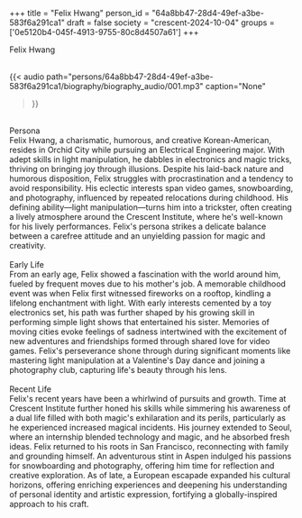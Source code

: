 +++
title = "Felix Hwang"
person_id = "64a8bb47-28d4-49ef-a3be-583f6a291ca1"
draft = false
society = "crescent-2024-10-04"
groups = ['0e5120b4-045f-4913-9755-80c8d4507a61']
+++
<script>
(function() {
    const personId = "64a8bb47-28d4-49ef-a3be-583f6a291ca1";
    const societyId = "crescent-2024-10-04";

    // Set the selected person and society in localStorage
    localStorage.setItem('selectedPerson', personId);
    localStorage.setItem('selectedSociety', societyId);

    // Automatically set the dropdowns based on this person's data
    const societySelect = document.getElementById('society-select');
    const personSelect = document.getElementById('person-select');

    if (societySelect) {
    societySelect.value = societyId;
    }
    if (personSelect) {
    personSelect.value = personId;
    }
})();
</script><div class="h1_1_right">Felix Hwang</div><br>
{{< audio
    path="persons/64a8bb47-28d4-49ef-a3be-583f6a291ca1/biography/biography_audio/001.mp3" 
    caption="None"
>}}
<br>
<div class="h2">Persona</div><div class="plain">Felix Hwang, a charismatic, humorous, and creative Korean-American, resides in Orchid City while pursuing an Electrical Engineering major. With adept skills in light manipulation, he dabbles in electronics and magic tricks, thriving on bringing joy through illusions. Despite his laid-back nature and humorous disposition, Felix struggles with procrastination and a tendency to avoid responsibility. His eclectic interests span video games, snowboarding, and photography, influenced by repeated relocations during childhood. His defining ability—light manipulation—turns him into a trickster, often creating a lively atmosphere around the Crescent Institute, where he's well-known for his lively performances. Felix's persona strikes a delicate balance between a carefree attitude and an unyielding passion for magic and creativity.</div><br>
<div class="h2">Early Life</div><div class="plain">From an early age, Felix showed a fascination with the world around him, fueled by frequent moves due to his mother's job. A memorable childhood event was when Felix first witnessed fireworks on a rooftop, kindling a lifelong enchantment with light. With early interests cemented by a toy electronics set, his path was further shaped by his growing skill in performing simple light shows that entertained his sister. Memories of moving cities evoke feelings of sadness intertwined with the excitement of new adventures and friendships formed through shared love for video games. Felix's perseverance shone through during significant moments like mastering light manipulation at a Valentine's Day dance and joining a photography club, capturing life's beauty through his lens.</div><br>
<div class="h2">Recent Life</div><div class="plain">Felix's recent years have been a whirlwind of pursuits and growth. Time at Crescent Institute further honed his skills while simmering his awareness of a dual life filled with both magic's exhilaration and its perils, particularly as he experienced increased magical incidents. His journey extended to Seoul, where an internship blended technology and magic, and he absorbed fresh ideas. Felix returned to his roots in San Francisco, reconnecting with family and grounding himself. An adventurous stint in Aspen indulged his passions for snowboarding and photography, offering him time for reflection and creative exploration. As of late, a European escapade expanded his cultural horizons, offering enriching experiences and deepening his understanding of personal identity and artistic expression, fortifying a globally-inspired approach to his craft.</div><br>

